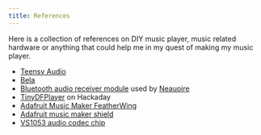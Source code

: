 ```yaml
---
title: References
---
```



Here is a collection of references on DIY music player, music related hardware or anything that could help me in my quest of making my music player.

- [Teensy Audio](https://github.com/PaulStoffregen/Audio)
- [Bela](https://bela.io/)
- [Bluetooth audio receiver module](https://www.elecrow.com/bluetooth-audio-receiver-decoding-player-p-1630.html) used by [Neauoire](https://wiki.xxiivv.com/site/hardware.html)
- [TinyDFPlayer](https://hackaday.io/project/171750-tinydfplayer) on Hackaday
- [Adafruit Music Maker FeatherWing](https://learn.adafruit.com/adafruit-music-maker-featherwing)
- [Adafruit music maker shield](https://learn.adafruit.com/adafruit-music-maker-shield-vs1053-mp3-wav-wave-ogg-vorbis-player/overview)
- [VS1053 audio codec chip](http://www.vlsi.fi/en/products/vs1053.html)